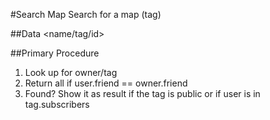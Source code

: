 #Search Map
Search for a map (tag)

##Data
<name/tag/id>
<owner>
<user>

##Primary Procedure
1. Look up for owner/tag
2. Return all if user.friend == owner.friend
3. Found? Show it as result if the tag is public or if user is in tag.subscribers
